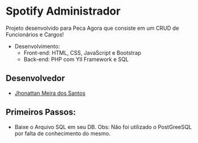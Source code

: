 # Spotify Administrador

Projeto desenvolvido para Peca Agora que consiste em um CRUD de Funcionários e Cargos!
- Desenvolvimento:
  - Front-end: HTML, CSS, JavaScript e Bootstrap
  - Back-end: PHP com YII Framework e SQL

## Desenvolvedor
- [Jhonattan Meira dos Santos](https://github.com/jhonattan-Meira-Santos)

## Primeiros Passos:
- Baixe o Arquivo SQL em seu DB. Obs: Não foi utilizado o PostGreeSQL por falta de conhecimento do mesmo.
